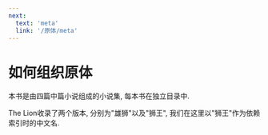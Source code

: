 ```yaml
---
next:
  text: 'meta'
  link: '/原体/meta'
---
```


# 如何组织原体

本书是由四篇中篇小说组成的小说集, 每本书在独立目录中.

The Lion收录了两个版本, 分别为"雄狮"以及"狮王", 我们在这里以"狮王"作为依赖索引时的中文名.
